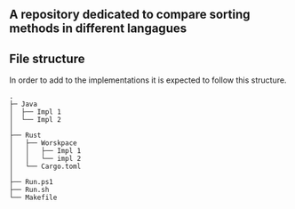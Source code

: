 ## A repository dedicated to compare sorting methods in different langagues

## File structure

In order to add to the implementations it is expected to follow this structure.
```
.
├─ Java
│  ├── Impl 1
│  └── Impl 2
│
├── Rust
│   ├── Worskpace 
│   │   ├── Impl 1
│   │   └── impl 2
│   └── Cargo.toml
│
├── Run.ps1
├── Run.sh
└── Makefile
```
